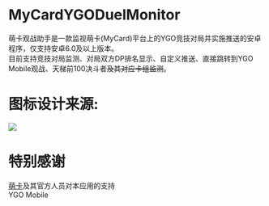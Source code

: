 # MyCardYGODuelMonitor
萌卡观战助手是一款监视萌卡(MyCard)平台上的YGO竞技对局并实施推送的安卓程序，仅支持安卓6.0及以上版本。<br/>
目前支持竞技对局监测、对局双方DP排名显示、自定义推送、直接跳转到YGO Mobile观战、天梯前100决斗者<del>及其对应卡组监测</del>。<br/>
# 图标设计来源:<br/>
<img src="https://p.ocgsoft.cn/97.jpg" /> <br/>
# 特别感谢
<a href="mycard.moe">萌卡</a>及其官方人员对本应用的支持<br/>
YGO Mobile
